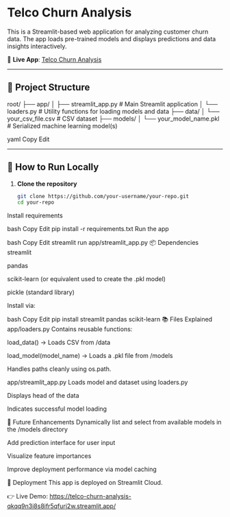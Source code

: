 # Telco Churn Analysis

This is a Streamlit-based web application for analyzing customer churn data. The app loads pre-trained models and displays predictions and data insights interactively.

🔗 **Live App**: [Telco Churn Analysis](https://telco-churn-analysis-qkqq9n3i8s8ifr5qfurj2w.streamlit.app/)

---

## 📁 Project Structure

root/
├── app/
│ ├── streamlit_app.py # Main Streamlit application
│ └── loaders.py # Utility functions for loading models and data
├── data/
│ └── your_csv_file.csv # CSV dataset
├── models/
│ └── your_model_name.pkl # Serialized machine learning model(s)

yaml
Copy
Edit

---

## 🚀 How to Run Locally

1. **Clone the repository**

   ```bash
   git clone https://github.com/your-username/your-repo.git
   cd your-repo
Install requirements

bash
Copy
Edit
pip install -r requirements.txt
Run the app

bash
Copy
Edit
streamlit run app/streamlit_app.py
📦 Dependencies
streamlit

pandas

scikit-learn (or equivalent used to create the .pkl model)

pickle (standard library)

Install via:

bash
Copy
Edit
pip install streamlit pandas scikit-learn
📚 Files Explained
app/loaders.py
Contains reusable functions:

load_data() → Loads CSV from /data

load_model(model_name) → Loads a .pkl file from /models

Handles paths cleanly using os.path.

app/streamlit_app.py
Loads model and dataset using loaders.py

Displays head of the data

Indicates successful model loading

🔮 Future Enhancements
Dynamically list and select from available models in the /models directory

Add prediction interface for user input

Visualize feature importances

Improve deployment performance via model caching

📡 Deployment
This app is deployed on Streamlit Cloud.

👉 Live Demo: https://telco-churn-analysis-qkqq9n3i8s8ifr5qfurj2w.streamlit.app/
